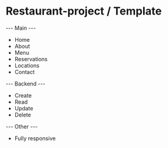 # Restaurant-project / Template

--- Main ---
- Home
- About
- Menu
- Reservations
- Locations
- Contact

--- Backend ---
- Create
- Read
- Update
- Delete 

--- Other ---

- Fully responsive
